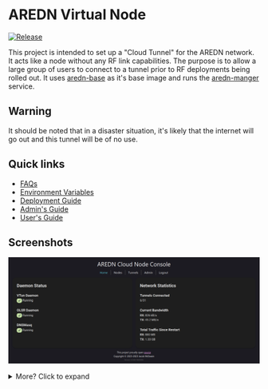 # AREDN Virtual Node

[![Release](https://github.com/USA-RedDragon/aredn-cloud-tunnel/actions/workflows/release.yaml/badge.svg)](https://github.com/USA-RedDragon/aredn-cloud-tunnel/actions/workflows/release.yaml)

This project is intended to set up a "Cloud Tunnel" for the AREDN network. It acts like a node without any RF link capabilities. The purpose is to allow a large group of users to connect to a tunnel prior to RF deployments being rolled out. It uses [aredn-base](https://github.com/USA-RedDragon/dockers/pkgs/container/aredn-base) as it's base image and runs the [aredn-manger](https://github.com/USA-RedDragon/aredn-manager/) service.

## Warning

It should be noted that in a disaster situation, it's likely that the internet will go out and this tunnel will be of no use.

## Quick links

- [FAQs](https://github.com/USA-RedDragon/aredn-cloud-tunnel/wiki/FAQ)
- [Environment Variables](https://github.com/USA-RedDragon/aredn-cloud-tunnel/wiki/Environment-Variables)
- [Deployment Guide](https://github.com/USA-RedDragon/aredn-cloud-tunnel/wiki/Deployment-Guide)
- [Admin's Guide](https://github.com/USA-RedDragon/aredn-cloud-tunnel/wiki/Admin's-Guide)
- [User's Guide](https://github.com/USA-RedDragon/aredn-cloud-tunnel/wiki/User's-Guide)

## Screenshots

![Homepage](/doc/Screenshots/homepage.png)

<details>
  <summary>More? Click to expand</summary>

![Nodes](doc/Screenshots/nodes.png)

![Tunnels](doc/Screenshots/tunnels.png)

![Tunnel Enrollment](doc/Screenshots/tunnel-enrollment.png)

![Tunnel Management](doc/Screenshots/tunnel-management.png)

![User Management](doc/Screenshots/user-management.png)
</details>
